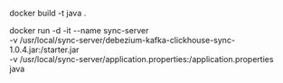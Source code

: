 
 docker build -t java .
 
  docker run -d -it --name sync-server \
  -v /usr/local/sync-server/debezium-kafka-clickhouse-sync-1.0.4.jar:/starter.jar \
  -v /usr/local/sync-server/application.properties:/application.properties \
   java

